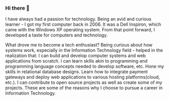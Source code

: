 ### Hi there 👋

<!--
**jav-sketch/jav-sketch** is a ✨ _special_ ✨ repository because its `README.md` (this file) appears on your GitHub profile.

Here are some ideas to get you started:

- 🔭 I’m currently working on ...
- 🌱 I’m currently learning ...
- 👯 I’m looking to collaborate on ...
- 🤔 I’m looking for help with ...
- 💬 Ask me about ...
- 📫 How to reach me: ...
- 😄 Pronouns: ...
- ⚡ Fun fact: ...
-->

I have always had a passion for technology. Being an avid and curious learner - I got my first computer back in 2006. It was a Dell Inspiron, which came with the Windows XP operating system. From that point forward, I developed a taste for computers and technology.

What drove me to become a tech enthusiast? Being curious about how systems work, especially in the Information Technology field - helped in the realization that:
I can build and develop computer systems and web applications from scratch.
I can learn skills akin to programming and programming language concepts needed to develop software, etc.
Hone my skills in relational database designs.
Learn how to integrate payment gateways and deploy web applications to various hosting platforms(cloud, etc.).
I can contribute to open source projects as well as create some of my projects.
These are some of the reasons why I choose to pursue a career in Information Technology. 
